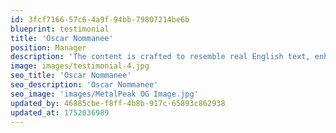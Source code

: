 ```yaml
---
id: 3fcf7166-57c6-4a9f-94bb-79807214be6b
blueprint: testimonial
title: 'Oscar Nommanee'
position: Manager
description: 'The content is crafted to resemble real English text, enhancing its readability and appeal. Today, many web editors and design tools adopt this approach to ensure that example content looks realistic and presents well in various layouts.'
image: images/testimonial-4.jpg
seo_title: 'Oscar Nommanee'
seo_description: 'Oscar Nommanee'
seo_image: 'images/MetalPeak OG Image.jpg'
updated_by: 46885cbe-f8ff-4b8b-917c-65893c862938
updated_at: 1752036989
---
```

